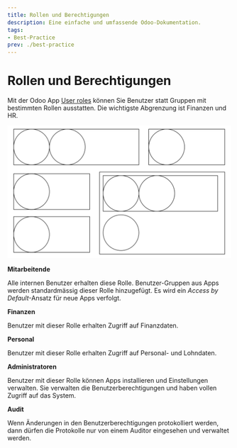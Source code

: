 ```yaml
---
title: Rollen und Berechtigungen
description: Eine einfache und umfassende Odoo-Dokumentation.
tags:
- Best-Practice
prev: ./best-practice
---
```


# Rollen und Berechtigungen

Mit der Odoo App [User roles](Base%20User%20Role.md) können Sie Benutzer statt Gruppen mit bestimmten Rollen ausstatten. Die wichtigste Abgrenzung ist Finanzen und HR.

![Rollen](attachments/Rollen.svg)

**Mitarbeitende**

Alle internen Benutzer erhalten diese Rolle. Benutzer-Gruppen aus Apps werden standardmässig dieser Rolle hinzugefügt. Es wird ein *Access by Default*-Ansatz für neue Apps verfolgt.

**Finanzen**

Benutzer mit dieser Rolle erhalten Zugriff auf Finanzdaten.

**Personal**

Benutzer mit dieser Rolle erhalten Zugriff auf Personal- und Lohndaten.

**Administratoren**

Benutzer mit dieser Rolle können Apps installieren und Einstellungen verwalten. Sie verwalten die Benutzerberechtigungen und haben vollen Zugriff auf das System.

**Audit**

Wenn Änderungen in den Benutzerberechtigungen protokolliert werden, dann dürfen die Protokolle nur von einem Auditor eingesehen und verwaltet werden.